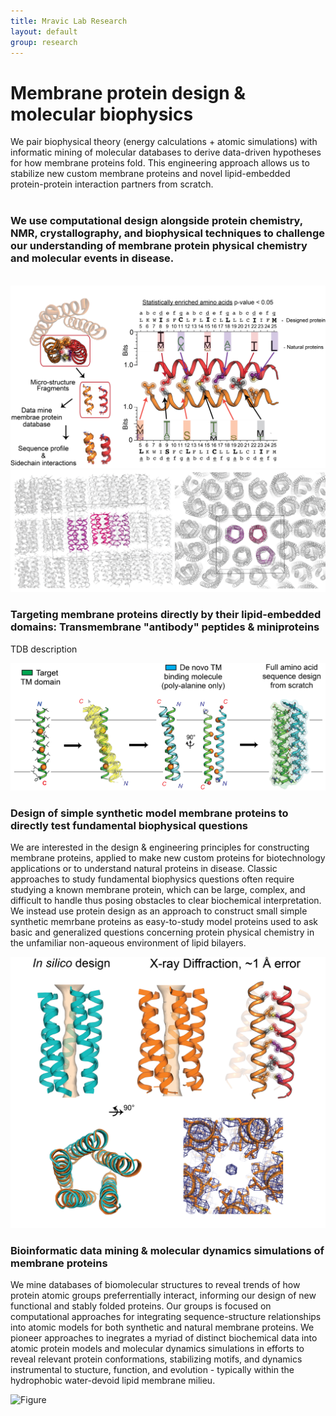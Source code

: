 ```yaml
---
title: Mravic Lab Research
layout: default
group: research
---
```


<!-- <img class="img-fluid mx-auto d-block" src="/static/img/fraseratucsf.jpg" alt="Membrane Protein Design & Molecular Biophysics @ TSRI">
 -->
<div class="row">

# Membrane protein design & molecular biophysics 


We pair biophysical theory (energy calculations + atomic simulations) with informatic mining of molecular databases to derive data-driven hypotheses for how membrane proteins fold.  This engineering approach allows us to stabilize new custom membrane proteins and novel lipid-embedded protein-protein interaction partners from scratch.   <br><br>

### We use computational design alongside protein chemistry, NMR, crystallography, and biophysical techniques to challenge our understanding of membrane protein physical chemistry and molecular events in disease. 
<br>
</div>
<div class="col-md-5 order-md-1 align-self-center">
<img class="img-fluid" src="/static/img/MemProt_SeqDesign.png" alt="FigureXX"><img class="img-fluid" src="/static/img/Xray_packingXtal.png" alt="FigureXX">

<br>

</div>

<div class="row">

###  Targeting membrane proteins directly by their lipid-embedded domains: Transmembrane "antibody" peptides & miniproteins

<div class="col-md-7 order-md-1">

TDB description

</div>
<div class="col-md-5 order-md-2 align-self-center">
<img class="img-fluid" src="/static/img/TM_antibody_design.png" alt="Figure">
</div>
</div>
<div class="row">

### Design of simple synthetic model membrane proteins to directly test fundamental biophysical questions

<div class="col-md-7 order-md-2">

We are interested in the design & engineering principles for constructing membrane proteins, applied to make new custom proteins for biotechnology applications or to understand natural proteins in disease.  Classic approaches to study fundamental biophysics questions often require studying a known membrane protein, which can be large, complex, and difficult to handle thus posing obstacles to clear biochemical interpretation.  We instead use protein design as an approach to construct small simple synthetic memrbane proteins as easy-to-study model proteins used to ask basic and generalized questions concerning protein physical chemistry in the unfamiliar non-aqueous environment of lipid bilayers. 
</div>

<div class="col-md-5 order-md-1 align-self-center">
<img class="img-fluid" src="/static/img/PL5_x-ray.png" alt="Figure">
</div>
</div>
<div class="row">

### Bioinformatic data mining & molecular dynamics simulations of membrane proteins

<div class="col-md-7 order-md-1 ">

We mine databases of biomolecular structures to reveal trends of how protein atomic groups preferrentially interact, informing our design of new functional and stably folded proteins.  Our groups is focused on computational approaches for integrating sequence-structure relationships into atomic models for both synthetic and natural membrane proteins.  We pioneer approaches to inegrates a myriad of distinct biochemical data into atomic protein models and molecular dynamics simulations in efforts to reveal relevant protein conformations, stabilizing motifs, and dynamics instrumental to stucture, function, and evolution - typically within the hydrophobic water-devoid lipid membrane milieu.
</div> 

<div class="col-md-3 order-md-2 align-self-center">

<img class="img-fluid" src="/static/img/pub/2019_li_pellegrino.jpg" alt="Figure">
</div>
</div>
<div class="row">


</div>
